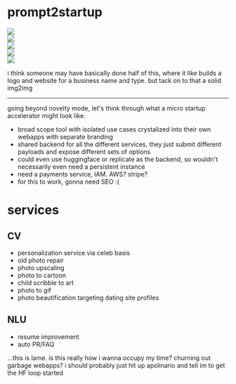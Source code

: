 # prompt2startup

![](https://img.shields.io/badge/tag-prompting-lightgrey)  
![](https://img.shields.io/badge/tag-animation-lightgrey)  
![](https://img.shields.io/badge/tag-experimental-lightgrey)  
![](https://img.shields.io/badge/tag-3hi5this-darkgreen)  
![](https://img.shields.io/badge/tag-tooling-lightgrey)


i think someone may have basically done half of this, where it like builds a logo and website for a business name and type. but tack on to that a solid img2img

---

going beyond novelty mode, let's think through what a micro startup accelerator might look like.

- broad scope tool with isolated use cases crystalized into their own webapps with separate branding
- shared backend for all the different services, they just submit different payloads and expose different sets of options
- could even use huggingface or replicate as the backend, so wouldn't necessarily even need a persistent instance
- need a payments service, IAM. AWS? stripe?
- for this to work, gonna need SEO :(

# services

## CV

- personalization service via celeb basis
- old photo repair
- photo upscaling
- photo to cartoon
- child scribble to art
- photo to gif
- photo beautification targeting dating site profiles

## NLU

- resume improvement
- auto PR/FAQ


...this is lame. is this really how i wanna occupy my time? churning out garbage webapps? i should probably just hit up apolinario and tell im to get the HF loop started
